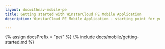 ```yaml
---
layout: docwithnav-mobile-pe
title: Getting started with WinstarCloud PE Mobile Application
description: WinstarCloud PE Mobile Application - starting point for your IoT mobile product

---
```


{% assign docsPrefix = "pe/" %}
{% include docs/mobile/getting-started.md %}
